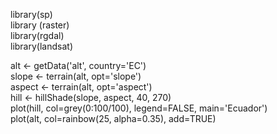 library(sp)  
library (raster)  
library(rgdal)  
library(landsat)  

alt <- getData('alt', country='EC')  
slope <- terrain(alt, opt='slope')  
aspect <- terrain(alt, opt='aspect')  
hill <- hillShade(slope, aspect, 40, 270)  
plot(hill, col=grey(0:100/100), legend=FALSE, main='Ecuador')  
plot(alt, col=rainbow(25, alpha=0.35), add=TRUE)  
